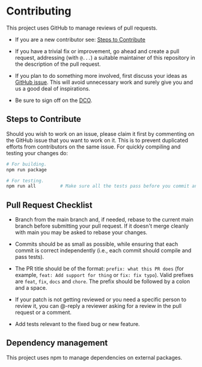 # Contributing

This project uses GitHub to manage reviews of pull requests.

- If you are a new contributor see: [Steps to Contribute](#steps-to-contribute)

- If you have a trivial fix or improvement, go ahead and create a pull request,
  addressing (with `@...`) a suitable maintainer of this repository in the
  description of the pull request.

- If you plan to do something more involved, first discuss your ideas as
  [GitHub issue](https://github.com/jkroepke/setup-sops/issues). This will avoid
  unnecessary work and surely give you and us a good deal of inspirations.

- Be sure to sign off on the [DCO](https://github.com/probot/dco#how-it-works).

## Steps to Contribute

Should you wish to work on an issue, please claim it first by commenting on the
GitHub issue that you want to work on it. This is to prevent duplicated efforts
from contributors on the same issue. For quickly compiling and testing your
changes do:

```bash
# For building.
npm run package

# For testing.
npm run all         # Make sure all the tests pass before you commit and push :)
```

## Pull Request Checklist

- Branch from the main branch and, if needed, rebase to the current main branch
  before submitting your pull request. If it doesn't merge cleanly with main you
  may be asked to rebase your changes.

- Commits should be as small as possible, while ensuring that each commit is
  correct independently (i.e., each commit should compile and pass tests).

- The PR title should be of the format: `prefix: what this PR does` (for
  example, `feat: Add support for thing` or `fix: fix typo`). Valid prefixes are
  `feat`, `fix`, `docs` and `chore`. The prefix should be followed by a colon
  and a space.

- If your patch is not getting reviewed or you need a specific person to review
  it, you can @-reply a reviewer asking for a review in the pull request or a
  comment.

- Add tests relevant to the fixed bug or new feature.

## Dependency management

This project uses npm to manage dependencies on external packages.
